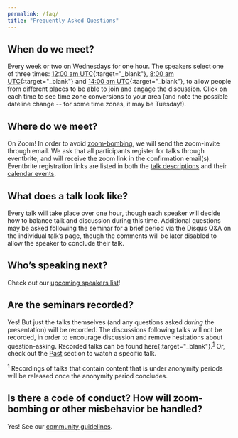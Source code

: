 ```yaml
---
permalink: /faq/
title: "Frequently Asked Questions"
---
```


## When do we meet?
Every week or two on Wednesdays for one hour. The speakers select one of three times: [12:00 am UTC](https://www.timeanddate.com/worldclock/converter.html?iso=20200805T000000&p1=224&p2=179&p3=136&p4=676&p5=33&p6=152){:target="_blank"}, [8:00 am UTC](https://www.timeanddate.com/worldclock/converter.html?iso=20200805T080000&p1=224&p2=179&p3=136&p4=676&p5=33&p6=152){:target="_blank"} and [14:00 am UTC](https://www.timeanddate.com/worldclock/converter.html?iso=20200805T140000&p1=224&p2=179&p3=136&p4=676&p5=33&p6=152){:target="_blank"}, to allow people from different places to be able to join and engage the discussion. Click on each time to see time zone conversions to your area (and note the possible dateline change -- for some time zones, it may be Tuesday!). 

## Where do we meet?
On Zoom! In order to avoid [zoom-bombing](/assets/images/zoom-bomb.png), we will send the zoom-invite through email.
We ask that all participants register for talks through eventbrite, and will receive the zoom link in the confirmation email(s). 
Eventbrite registration links are listed in both the [talk descriptions](/upcoming) and their [calendar events](/calendar). 

## What does a talk look like? 
Every talk will take place over one hour, though each speaker will decide how to balance talk and discussion during this time. Additional questions may be asked following the seminar for a brief period via the Disqus Q&A on the individual talk’s page, though the comments will be later disabled to allow the speaker to conclude their talk.

## Who’s speaking next?
Check out our [upcoming speakers list](/upcoming)!

## Are the seminars recorded?
Yes! But just the talks themselves (and any questions asked *during* the presentation) will be recorded.
The discussions following talks will not be recorded, in order to encourage discussion and remove hesitations about question-asking. 
Recorded talks can be found [here](https://www.youtube.com/playlist?list=PL0zsOCvKa2iEqmPV6WGhjuP-tsrUy102C){:target="_blank"}.<sup>[1](#myfootnote1)</sup>  Or, check out the [Past](/past) section to watch a specific talk.

<a name="myfootnote1"><sup>1</sup></a> Recordings of talks that contain content that is under anonymity periods will be released once the anonymity period concludes.

## Is there a code of conduct? How will zoom-bombing or other misbehavior be handled? 
Yes! See our [community guidelines](/guidelines/#community-guidelines).
